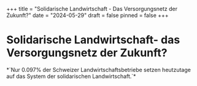 +++
title = "Solidarische Landwirtschaft - Das Versorgungsnetz der Zukunft?"
date = "2024-05-29"
draft = false
pinned = false
+++
# **Solidarische Landwirtschaft- das Versorgungsnetz der Zukunft?**

<!--StartFragment-->*`Nur 0.097% der Schweizer Landwirtschaftsbetriebe setzen heutzutage auf das System der solidarischen Landwirtschaft.`*<!--EndFragment-->